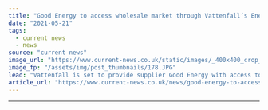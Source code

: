 ```yaml
---
title: "Good Energy to access wholesale market through Vattenfall’s Energy Trader platform"
date: "2021-05-21"
tags: 
  - current news
  - news
source: "current news"
image_url: "https://www.current-news.co.uk/static/images/_400x400_crop_center-center/Crossroad-Solar-Farm-Opening-Day-Credit-Good-Energy.JPG"
image_fp: "/assets/img/post_thumbnails/178.JPG"
lead: "​Vattenfall is set to provide supplier Good Energy with access to the long and short-term wholesale electricity market through its Energy Trader platform."
article_url: "https://www.current-news.co.uk/news/good-energy-to-access-wholesale-market-through-vattenfalls-energy-trader-platform?utm_source=rss-feeds&utm_medium=rss&utm_campaign=rss"
---
```


---
